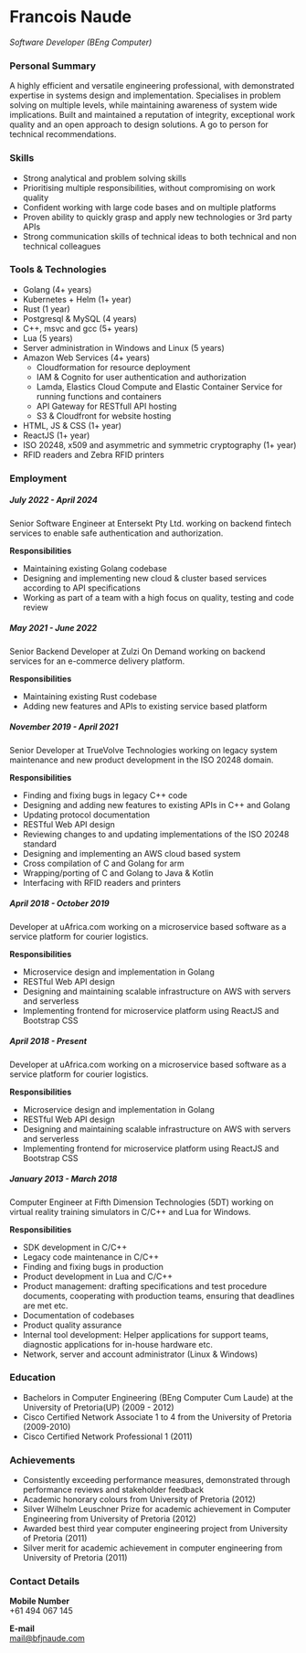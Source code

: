 # Francois Naude 
*Software Developer (BEng Computer)*

### Personal Summary

A highly efficient and versatile engineering professional, with demonstrated expertise in systems design and
implementation. Specialises in problem solving on multiple levels, while maintaining awareness of system wide
implications. Built and maintained a reputation of integrity, exceptional work quality and an open approach to design
solutions. A go to person for technical recommendations.

### Skills

-   Strong analytical and problem solving skills
-   Prioritising multiple responsibilities, without compromising on work quality
-   Confident working with large code bases and on multiple platforms
-   Proven ability to quickly grasp and apply new technologies or 3rd party APIs
-   Strong communication skills of technical ideas to both technical and non technical colleagues

### Tools & Technologies

-   Golang (4+ years)
-   Kubernetes + Helm (1+ year)
-   Rust (1 year)
-   Postgresql & MySQL  (4 years)
-   C++, msvc and gcc  (5+ years)
-   Lua (5 years)
-   Server administration in Windows and Linux (5 years)
-   Amazon Web Services (4+ years)
    -   Cloudformation for resource deployment
    -   IAM & Cognito for user authentication and authorization
    -   Lamda, Elastics Cloud Compute and Elastic Container Service for running functions and containers
    -   API Gateway for RESTfull API hosting
    -   S3 & Cloudfront for website hosting 
-   HTML, JS & CSS (1+ year)
-   ReactJS (1+ year)
-   ISO 20248, x509 and asymmetric and symmetric cryptography (1+ year)
-   RFID readers and Zebra RFID printers

### Employment

##### July 2022 - April 2024

Senior Software Engineer at Entersekt Pty Ltd. working on backend fintech services to enable safe authentication and authorization.

**Responsibilities**
-   Maintaining existing Golang codebase
-   Designing and implementing new cloud & cluster based services according to API specifications
-   Working as part of a team with a high focus on quality, testing and code review  


##### May 2021 - June 2022

Senior Backend Developer at Zulzi On Demand working on backend services for an e-commerce delivery platform.

**Responsibilities**
-   Maintaining existing Rust codebase
-   Adding new features and APIs to existing service based platform

##### November 2019 - April 2021

Senior Developer at TrueVolve Technologies working on legacy system maintenance and new product development in the ISO 20248 domain.

**Responsibilities** 
-   Finding and fixing bugs in legacy C++ code
-   Designing and adding new features to existing APIs in C++ and Golang
-   Updating protocol documentation
-   RESTful Web API design
-   Reviewing changes to and updating implementations of the ISO 20248 standard 
-   Designing and implementing an AWS cloud based system
-   Cross compilation of C and Golang for arm
-   Wrapping/porting of C and Golang to Java & Kotlin
-   Interfacing with RFID readers and printers

##### April 2018 - October 2019

Developer at uAfrica.com working on a microservice based software as a service platform for courier logistics.

**Responsibilities**

-   Microservice design and implementation in Golang
-   RESTful Web API design
-   Designing and maintaining scalable infrastructure on AWS with servers and serverless
-   Implementing frontend for microservice platform using ReactJS and Bootstrap CSS


##### April 2018 - Present

Developer at uAfrica.com working on a microservice based software as a service platform for courier logistics.

**Responsibilities**

-   Microservice design and implementation in Golang
-   RESTful Web API design
-   Designing and maintaining scalable infrastructure on AWS with servers and serverless
-   Implementing frontend for microservice platform using ReactJS and Bootstrap CSS

##### January 2013 - March 2018

Computer Engineer at Fifth Dimension Technologies (5DT) working on virtual reality training simulators in C/C++ and Lua
for Windows.

**Responsibilities**

-   SDK development in C/C++
-   Legacy code maintenance in C/C++
-   Finding and fixing bugs in production
-   Product development in Lua and C/C++
-   Product management: drafting specifications and test procedure documents, cooperating with production teams,
    ensuring that deadlines are met etc.
-   Documentation of codebases
-   Product quality assurance
-   Internal tool development: Helper applications for support teams, diagnostic applications for in-house hardware etc.
-   Network, server and account administrator (Linux \& Windows)

### Education

-   Bachelors in Computer Engineering (BEng Computer Cum Laude) at the University of Pretoria(UP) (2009 - 2012)
-   Cisco Certified Network Associate 1 to 4 from the University of Pretoria (2009-2010)
-   Cisco Certified Network Professional 1 (2011)

### Achievements

-   Consistently exceeding performance measures, demonstrated through performance reviews and stakeholder feedback
-   Academic honorary colours from University of Pretoria (2012)
-   Silver Wilhelm Leuschner Prize for academic achievement in Computer Engineering from University of Pretoria (2012)
-   Awarded best third year computer engineering project from University of Pretoria (2011)
-   Silver merit for academic achievement in computer engineering from University of Pretoria (2011)

### Contact Details

**Mobile Number**  
+61 494 067 145

**E-mail**  
mail@bfjnaude.com
